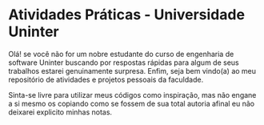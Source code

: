 # Atividades Práticas - Universidade Uninter 

Olá! se você não for um nobre estudante do curso de engenharia de software Uninter buscando por respostas rápidas para algum de seus trabalhos estarei genuinamente surpresa. Enfim, seja bem vindo(a) ao meu repositório de atividades e projetos pessoais da faculdade.

Sinta-se livre para utilizar meus códigos como inspiração, mas não engane a si mesmo os copiando como se fossem de sua total autoria afinal eu não deixarei explicito minhas notas. 
